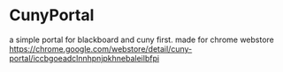 # CunyPortal
a simple portal for blackboard and cuny first.
made for chrome webstore https://chrome.google.com/webstore/detail/cuny-portal/iccbgoeadclnnhpnjpkhnebaleilbfpi
